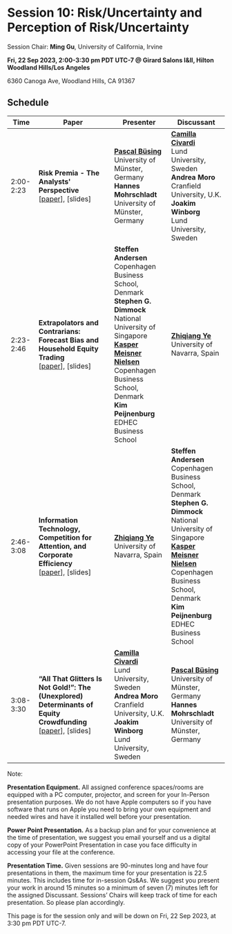 # Session 10: Risk/Uncertainty and Perception of Risk/Uncertainty

Session Chair: **Ming Gu**, University of California, Irvine

**Fri, 22 Sep 2023, 2:00-3:30 pm PDT UTC-7 @ Girard Salons I&II, Hilton Woodland Hills/Los Angeles**

6360 Canoga Ave, Woodland Hills, CA 91367

## Schedule


| Time |  Paper | Presenter | Discussant |
| ---- | ---- | ---- | ---- |
| 2:00-2:23| **Risk Premia - The Analysts' Perspective** <br> [[paper](./papers/1.RiskPremia_TheAnalystsPerspective-PascalBüsing.pdf)], [slides] | <ins>**Pascal Büsing**</ins><br>University of Münster, Germany <br> **Hannes Mohrschladt**<br>University of Münster, Germany | <ins>**Camilla Civardi**</ins><br>Lund University, Sweden <br> **Andrea Moro**<br> Cranfield University, U.K. <br> **Joakim Winborg**<br> Lund University, Sweden |
| 2:23-2:46| **Extrapolators and Contrarians: Forecast Bias and Household Equity Trading** <br> [[paper](./papers/2.ExtrapolatorsContrarians-KasperNeilson.pdf)], [slides] | **Steffen Andersen**<br> Copenhagen Business School, Denmark <br> **Stephen G. Dimmock**<br> National University of Singapore <br> <ins>**Kasper Meisner Nielsen**</ins><br> Copenhagen Business School, Denmark <br> **Kim Peijnenburg** <br> EDHEC Business School | <ins>**Zhiqiang Ye**</ins><br> University of Navarra, Spain |
| 2:46-3:08| **Information Technology, Competition for Attention, and Corporate Efficiency** <br> [[paper](./papers/3.ITCompetition4attention-ZhiqiangYe.pdf)], [slides]| <ins>**Zhiqiang Ye**</ins><br> University of Navarra, Spain | **Steffen Andersen**<br> Copenhagen Business School, Denmark <br> **Stephen G. Dimmock**<br> National University of Singapore <br> <ins>**Kasper Meisner Nielsen**</ins><br> Copenhagen Business School, Denmark <br> **Kim Peijnenburg** <br> EDHEC Business School   |
| 3:08-3:30| **“All That Glitters Is Not Gold!”: The (Unexplored) Determinants of Equity Crowdfunding** <br> [[paper](./papers/4.AllThatGlitterIsNotGold-CamillaCivardi.pdf)], [slides]|  <ins>**Camilla Civardi**</ins><br>Lund University, Sweden <br> **Andrea Moro**<br> Cranfield University, U.K. <br> **Joakim Winborg**<br> Lund University, Sweden  | <ins>**Pascal Büsing**</ins><br>University of Münster, Germany <br> **Hannes Mohrschladt**<br>University of Münster, Germany |


Note:

**Presentation Equipment.** All assigned conference spaces/rooms are equipped with a PC computer, projector, and screen for your In-Person presentation purposes. We do not have Apple computers so if you have software that runs on Apple you need to bring your own equipment and needed wires and have it installed well before your presentation.

**Power Point Presentation.** As a backup plan and for your convenience at the time of presentation, we suggest you email yourself and us a digital copy of your PowerPoint Presentation in case you face difficulty in accessing your file at the conference.

**Presentation Time.** Given sessions are 90-minutes long and have four presentations in them, the maximum time for your presentation is 22.5 minutes. This includes time for in-session Qs&As. We suggest you present your work in around 15 minutes so a minimum of seven (7) minutes left for the assigned Discussant. Sessions’ Chairs will keep track of time for each presentation. So please plan accordingly.

This page is for the session only and will be down on Fri, 22 Sep 2023, at 3:30 pm PDT UTC-7.
